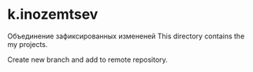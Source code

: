 # k.inozemtsev

Объединение зафиксированных измененей
This directory contains the my projects.

Create new  branch and add to remote repository. 

